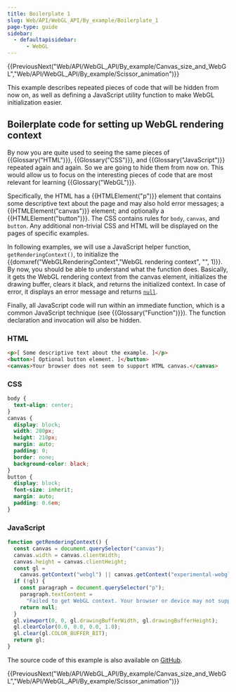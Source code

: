 ```yaml
---
title: Boilerplate 1
slug: Web/API/WebGL_API/By_example/Boilerplate_1
page-type: guide
sidebar:
  - defaultapisidebar:
      - WebGL
---
```


{{PreviousNext("Web/API/WebGL_API/By_example/Canvas_size_and_WebGL","Web/API/WebGL_API/By_example/Scissor_animation")}}

This example describes repeated pieces of code that will be hidden from now on, as well as defining a JavaScript utility function to make WebGL initialization easier.

## Boilerplate code for setting up WebGL rendering context

By now you are quite used to seeing the same pieces of {{Glossary("HTML")}}, {{Glossary("CSS")}}, and {{Glossary("JavaScript")}} repeated again and again. So we are going to hide them from now on. This would allow us to focus on the interesting pieces of code that are most relevant for learning {{Glossary("WebGL")}}.

Specifically, the HTML has a {{HTMLElement("p")}} element that contains some descriptive text about the page and may also hold error messages; a {{HTMLElement("canvas")}} element; and optionally a {{HTMLElement("button")}}. The CSS contains rules for `body`, `canvas`, and `button`. Any additional non-trivial CSS and HTML will be displayed on the pages of specific examples.

In following examples, we will use a JavaScript helper function, `getRenderingContext()`, to initialize the {{domxref("WebGLRenderingContext","WebGL rendering context", "", 1)}}. By now, you should be able to understand what the function does. Basically, it gets the WebGL rendering context from the canvas element, initializes the drawing buffer, clears it black, and returns the initialized context. In case of error, it displays an error message and returns [`null`](/en-US/docs/Web/JavaScript/Reference/Operators/null).

Finally, all JavaScript code will run within an immediate function, which is a common JavaScript technique (see {{Glossary("Function")}}). The function declaration and invocation will also be hidden.

### HTML

```html
<p>[ Some descriptive text about the example. ]</p>
<button>[ Optional button element. ]</button>
<canvas>Your browser does not seem to support HTML canvas.</canvas>
```

### CSS

```css
body {
  text-align: center;
}
canvas {
  display: block;
  width: 280px;
  height: 210px;
  margin: auto;
  padding: 0;
  border: none;
  background-color: black;
}
button {
  display: block;
  font-size: inherit;
  margin: auto;
  padding: 0.6em;
}
```

### JavaScript

```js
function getRenderingContext() {
  const canvas = document.querySelector("canvas");
  canvas.width = canvas.clientWidth;
  canvas.height = canvas.clientHeight;
  const gl =
    canvas.getContext("webgl") || canvas.getContext("experimental-webgl");
  if (!gl) {
    const paragraph = document.querySelector("p");
    paragraph.textContent =
      "Failed to get WebGL context. Your browser or device may not support WebGL.";
    return null;
  }
  gl.viewport(0, 0, gl.drawingBufferWidth, gl.drawingBufferHeight);
  gl.clearColor(0.0, 0.0, 0.0, 1.0);
  gl.clear(gl.COLOR_BUFFER_BIT);
  return gl;
}
```

The source code of this example is also available on [GitHub](https://github.com/idofilin/webgl-by-example/tree/master/boilerplate-1).

{{PreviousNext("Web/API/WebGL_API/By_example/Canvas_size_and_WebGL","Web/API/WebGL_API/By_example/Scissor_animation")}}
